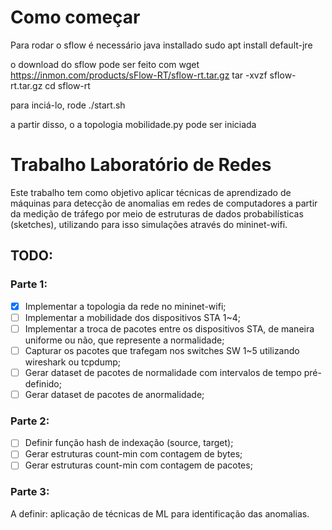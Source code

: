 # Como começar
Para rodar o sflow é necessário java installado
sudo apt install default-jre

o download do sflow pode ser feito com
wget https://inmon.com/products/sFlow-RT/sflow-rt.tar.gz
tar -xvzf sflow-rt.tar.gz
cd sflow-rt

para inciá-lo, rode
./start.sh

a partir disso, o a topologia mobilidade.py pode ser iniciada

# Trabalho Laboratório de Redes

Este trabalho tem como objetivo aplicar técnicas de aprendizado de máquinas para detecção de anomalias em redes de computadores a partir da medição de tráfego por meio de estruturas de dados probabilísticas (sketches), utilizando para isso simulações através do mininet-wifi.

## TODO:
### Parte 1:
- [x] Implementar a topologia da rede no mininet-wifi;
- [ ] Implementar a mobilidade dos dispositivos STA 1~4;
- [ ] Implementar a troca de pacotes entre os dispositivos STA, de maneira uniforme ou não, que represente a normalidade;
- [ ] Capturar os pacotes que trafegam nos switches SW 1~5 utilizando wireshark ou tcpdump;
- [ ] Gerar dataset de pacotes de normalidade com intervalos de tempo pré-definido;
- [ ] Gerar dataset de pacotes de anormalidade;

### Parte 2:
- [ ] Definir função hash de indexação (source, target);
- [ ] Gerar estruturas count-min com contagem de bytes;
- [ ] Gerar estruturas count-min com contagem de pacotes;

### Parte 3:
A definir: aplicação de técnicas de ML para identificação das anomalias.
